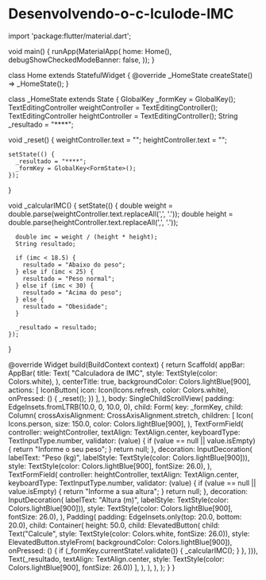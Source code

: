 # Desenvolvendo-o-c-lculode-IMC

import 'package:flutter/material.dart';

void main() {
  runApp(MaterialApp(
    home: Home(),
    debugShowCheckedModeBanner: false,
  ));
}

class Home extends StatefulWidget {
  @override
  _HomeState createState() => _HomeState();
}

class _HomeState extends State<Home> {
  GlobalKey<FormState> _formKey = GlobalKey<FormState>();
  TextEditingController weightController = TextEditingController();
  TextEditingController heightController = TextEditingController();
  String _resultado = "****";

  void _reset() {
    weightController.text = "";
    heightController.text = "";

    setState(() {
      _resultado = "****";
      _formKey = GlobalKey<FormState>();
    });
  }

  void _calcularIMC() {
    setState(() {
      double weight = double.parse(weightController.text.replaceAll(',', '.'));
      double height = double.parse(heightController.text.replaceAll(',', '.'));

      double imc = weight / (height * height);
      String resultado;

      if (imc < 18.5) {
        resultado = "Abaixo do peso";
      } else if (imc < 25) {
        resultado = "Peso normal";
      } else if (imc < 30) {
        resultado = "Acima do peso";
      } else {
        resultado = "Obesidade";
      }

      _resultado = resultado;
    });
  }

  @override
  Widget build(BuildContext context) {
    return Scaffold(
      appBar: AppBar(
        title: Text(
          "Calculadora de IMC",
          style: TextStyle(color: Colors.white),
        ),
        centerTitle: true,
        backgroundColor: Colors.lightBlue[900],
        actions: <Widget>[
          IconButton(
              icon: Icon(Icons.refresh, color: Colors.white),
              onPressed: () {
                _reset();
              })
        ],
      ),
      body: SingleChildScrollView(
        padding: EdgeInsets.fromLTRB(10.0, 0, 10.0, 0),
        child: Form(
          key: _formKey,
          child: Column(
            crossAxisAlignment: CrossAxisAlignment.stretch,
            children: <Widget>[
              Icon(
                Icons.person,
                size: 150.0,
                color: Colors.lightBlue[900],
              ),
              TextFormField(
                controller: weightController,
                textAlign: TextAlign.center,
                keyboardType: TextInputType.number,
                validator: (value) {
                  if (value == null || value.isEmpty) {
                    return "Informe o seu peso";
                  }
                  return null;
                },
                decoration: InputDecoration(
                    labelText: "Peso (kg)",
                    labelStyle: TextStyle(color: Colors.lightBlue[900])),
                style: TextStyle(color: Colors.lightBlue[900], fontSize: 26.0),
              ),
              TextFormField(
                controller: heightController,
                textAlign: TextAlign.center,
                keyboardType: TextInputType.number,
                validator: (value) {
                  if (value == null || value.isEmpty) {
                    return "Informe a sua altura";
                  }
                  return null;
                },
                decoration: InputDecoration(
                    labelText: "Altura (m)",
                    labelStyle: TextStyle(color: Colors.lightBlue[900])),
                style: TextStyle(color: Colors.lightBlue[900], fontSize: 26.0),
              ),
              Padding(
                  padding: EdgeInsets.only(top: 20.0, bottom: 20.0),
                  child: Container(
                      height: 50.0,
                      child: ElevatedButton(
                        child: Text("Calcule",
                            style:
                                TextStyle(color: Colors.white, fontSize: 26.0)),
                        style: ElevatedButton.styleFrom(
                            backgroundColor: Colors.lightBlue[900]),
                        onPressed: () {
                          if (_formKey.currentState!.validate()) {
                            _calcularIMC();
                          }
                        },
                      ))),
              Text(_resultado,
                  textAlign: TextAlign.center,
                  style:
                      TextStyle(color: Colors.lightBlue[900], fontSize: 26.0))
            ],
          ),
        ),
      ),
    );
  }
}
